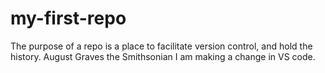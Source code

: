 # my-first-repo
The purpose of a repo is a place to facilitate version control, and hold the history. 
August Graves the Smithsonian 
I am making a change in VS code.
